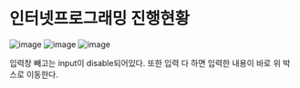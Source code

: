 # 인터넷프로그래밍 진행현황
![image](https://github.com/ChaeDoll/TIL/assets/108540812/fafaf426-726c-4c24-8279-03115989b074)
![image](https://github.com/ChaeDoll/TIL/assets/108540812/a712a126-7688-4bce-9a72-5d08b05f9783)
![image](https://github.com/ChaeDoll/TIL/assets/108540812/43b88eb3-203f-49ae-8564-42698f4da336)

입력창 빼고는 input이 disable되어있다.
또한 입력 다 하면 입력한 내용이 바로 위 박스로 이동한다.
